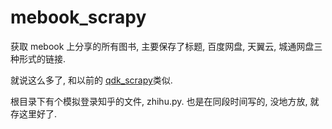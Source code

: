 # mebook_scrapy
获取 mebook 上分享的所有图书, 主要保存了标题, 
百度网盘, 天翼云, 城通网盘三种形式的链接.

就说这么多了, 和以前的
[qdk_scrapy](https://github.com/zhenhua32/qdk_scrapy)类似.

根目录下有个模拟登录知乎的文件, zhihu.py.
也是在同段时间写的, 没地方放, 就存这里好了.
